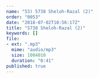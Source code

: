 ```yaml
---
name: "53) 5738 Sheloh-Razal (2)"
order: "0053"
date: "2018-07-02T10:56:17Z"
title: "5738 Sheloh-Razal (2)"
keywords: []
file:
- ext: ".mp3"
  mime: "audio/mp3"
  size: 1004010
  duration: "0:41"
published: true
---
```

